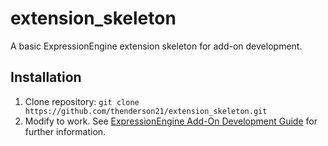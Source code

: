 extension_skeleton
===================================

A basic ExpressionEngine extension skeleton for add-on development.

Installation
------------

1) Clone repository: `git clone https://github.com/thenderson21/extension_skeleton.git`
2) Modify to work.  See [ExpressionEngine Add-On Development Guide](http://ellislab.com/expressionengine/user-guide/development/index.html) for further information.